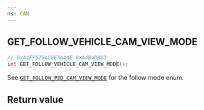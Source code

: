 ```yaml
---
ns: CAM
---
```

## GET_FOLLOW_VEHICLE_CAM_VIEW_MODE

```c
// 0xA4FF579AC0E3AAAE 0xA4B4DB03
int GET_FOLLOW_VEHICLE_CAM_VIEW_MODE();
```

See [`GET_FOLLOW_PED_CAM_VIEW_MODE`](#_0x8D4D46230B2C353A) for the follow mode enum.

## Return value
